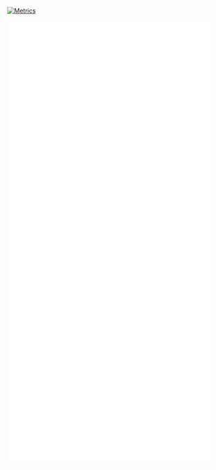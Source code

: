 [![Metrics](https://github.com/brespina/brespina/actions/workflows/main.yml/badge.svg)](https://github.com/brespina/brespina/actions/workflows/main.yml)

<picture>
  <img src="/github-metrics.svg" alt="Metrics">
</picture>
